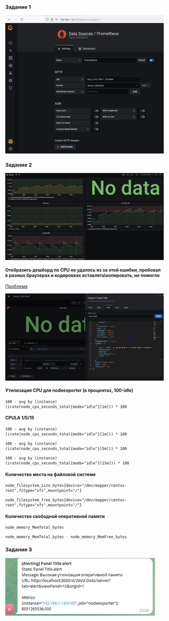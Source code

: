 ### Задание 1

![Alt text](https://github.com/maks1001281/devops-netology/blob/main/Home_work/10.3/data.PNG?raw=true "Optional Title")

### Задание 2 


![Alt text](https://github.com/maks1001281/devops-netology/blob/main/Home_work/10.3/dashboard.PNG?raw=true "Optional Title")


#### Отобразить дешборд по CPU не удалось из за этой ошибки, пробовал в разных браузерах и кодировках вставлять\копировать, не помогло

[Проблема](https://community.grafana.com/t/parse-error-at-char-4-unexpected-character-ufeff/40704/5)


![Alt text](https://github.com/maks1001281/devops-netology/blob/main/Home_work/10.3/dashboard_bag.PNG?raw=true "Optional Title")


#### Утилизация CPU для nodeexporter (в процентах, 100-idle)
```
100﻿ - avg ﻿by﻿ ﻿(﻿instance﻿)﻿ ﻿(﻿irate﻿(﻿node_cpu_seconds_total﻿{﻿mode﻿=﻿"idle"﻿}﻿[1m﻿]﻿)﻿)﻿ * ﻿100
```
#### CPULA 1/5/15
```
100﻿ - avg ﻿by﻿ ﻿(﻿instance﻿)﻿ ﻿(﻿irate﻿(﻿node_cpu_seconds_total﻿{﻿mode﻿=﻿"idle"﻿}﻿[1m﻿]﻿)﻿)﻿ * ﻿100
```
```
100﻿ - avg ﻿by﻿ ﻿(﻿instance﻿)﻿ ﻿(﻿irate﻿(﻿node_cpu_seconds_total﻿{﻿mode﻿=﻿"idle"﻿}﻿[5m﻿]﻿)﻿)﻿ * ﻿100
```
```
100﻿ - avg ﻿by﻿ ﻿(﻿instance﻿)﻿ ﻿(﻿irate﻿(﻿node_cpu_seconds_total﻿{﻿mode﻿=﻿"idle"﻿}﻿[15m﻿]﻿)﻿)﻿ * ﻿100
```
#### Количество места на файловой системе
```
node_filesystem_size_bytes{device="/dev/mapper/centos-root",fstype="xfs",mountpoint="/"}
```
```
node_filesystem_free_bytes{device="/dev/mapper/centos-root",fstype="xfs",mountpoint="/"}
```
#### Количество свободной оперативной памяти
```
node_memory_MemTotal_bytes
```
```
node_memory_MemTotal_bytes - node_memory_MemFree_bytes
```
### Задание 3 

![Alt text](https://github.com/maks1001281/devops-netology/blob/main/Home_work/10.3/alert.PNG?raw=true "Optional Title")



